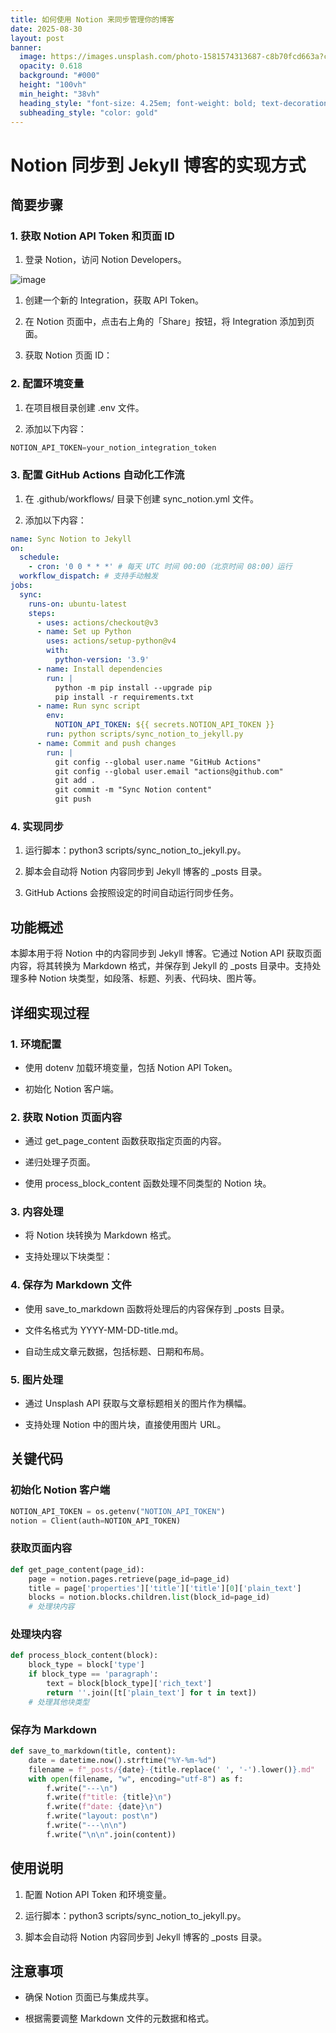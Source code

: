 ```yaml
---
title: 如何使用 Notion 来同步管理你的博客
date: 2025-08-30
layout: post
banner:
  image: https://images.unsplash.com/photo-1581574313687-c8b70fcd663a?crop=entropy&cs=tinysrgb&fit=max&fm=jpg&ixid=M3w2OTIwMzJ8MHwxfHJhbmRvbXx8fHx8fHx8fDE3NTY1MjI2MDl8&ixlib=rb-4.1.0&q=80&w=1080
  opacity: 0.618
  background: "#000"
  height: "100vh"
  min_height: "38vh"
  heading_style: "font-size: 4.25em; font-weight: bold; text-decoration: underline"
  subheading_style: "color: gold"
---
```


# Notion 同步到 Jekyll 博客的实现方式

## 简要步骤

### 1. 获取 Notion API Token 和页面 ID

1. 登录 Notion，访问 Notion Developers。

![image](https://prod-files-secure.s3.us-west-2.amazonaws.com/a7a0cc5a-89b9-4cda-8686-1fba0ca52f40/d19c1afe-dea5-4312-9333-786b0ba83054/image.png?X-Amz-Algorithm=AWS4-HMAC-SHA256&X-Amz-Content-Sha256=UNSIGNED-PAYLOAD&X-Amz-Credential=ASIAZI2LB466YCI74TAK%2F20250830%2Fus-west-2%2Fs3%2Faws4_request&X-Amz-Date=20250830T025648Z&X-Amz-Expires=3600&X-Amz-Security-Token=IQoJb3JpZ2luX2VjEHMaCXVzLXdlc3QtMiJHMEUCIQDGbgBqafxBMkTWOzALb42hvjSYg6526Tp7c6C%2F7X7nygIgHmdbMko0XOKVIgqyp1la%2FHa0JckKYai0fWpTeO1A5BMqiAQIzP%2F%2F%2F%2F%2F%2F%2F%2F%2F%2FARAAGgw2Mzc0MjMxODM4MDUiDI3qoVKAZfxqkB46zCrcAzbvwsjPSQkH%2FYqCFxtUOEzKxdqGtofdiFJQ8DReSzdcY6gNnIewj7mbysE3eNDRbKKe3Djpjz6lVXEw4FxiDH38FtDTPYwbwX%2Fl8qjRXQMrymgsuX3UXhPe9hle77L43lcOpOqCyct2GwpQbao%2Bvyf35JOpj6zlYstGk8lv0j51pozBSksJThnCyhXi9joqIvf2UrpCaonWFOJG6BDcFE8gViTrFAEoHYeie1ITmeJ9A%2F5k0pC5eW4ag8XBovin4tDG6nwl6oAa%2BneS5wsW3mxxHmy6ed2CUgOXJxJs8hNta7tAZfSatECJ6uWd1iqjhdwMyDCJeT1ASLqvf0J9QsHbxrf3zIfRlWNGeoMRR16Um3iHSPTRQc%2FhA9aMhbMRBozeK71kdlohEfIvTmHW9yVLtY3jt%2B5h8LC7ZSg9UFMGlNrBmqpXq%2Fcs6gqqdTQ9YZEyDg4esnzQQs2cBoAS3cEa2JXOHg%2BAIQw1U%2Faj2WpjoMCHdjxw7tlRaPNKEcosfY31knm4Qz2xslDj68SffnWq%2Bp27o7XX0j8RbXaproWmkcthtOQcND7IxsaQSfqMyiU9SJa34g5cUo5m3LxXCPvVfGotBkovqr3thQpAoMiNVOlCdd6obgzCTjQ7MMPPycUGOqUBCa%2BDQMul5AQXUySBgb3oqg1AeDgED2qJStSTbiPHfqhkd8LFLEfO2gWCAFtlgbQ%2BVAwvlUT4Tx2K9xcDOB2wgV2WN7jXCaAwv%2BMsKV290AKBqsLytLXR1EYuicSMJUGIzlFuUuCWeP42%2BT%2FHIVYbc2cFcJp%2Babhw4u%2BOrfE90IfYfD7LkTyEsU0QaXoushkhJOW7utLZT2jlb0tfxTUogiV9gA%2By&X-Amz-Signature=92d8b7669acd23e0df24a7390c64c03987f2c05e8a38ce4f0175732aea3a88b7&X-Amz-SignedHeaders=host&x-amz-checksum-mode=ENABLED&x-id=GetObject)

1. 创建一个新的 Integration，获取 API Token。

1. 在 Notion 页面中，点击右上角的「Share」按钮，将 Integration 添加到页面。

1. 获取 Notion 页面 ID：


### 2. 配置环境变量

1. 在项目根目录创建 .env 文件。

1. 添加以下内容：

```javascript
NOTION_API_TOKEN=your_notion_integration_token
```

### 3. 配置 GitHub Actions 自动化工作流

1. 在 .github/workflows/ 目录下创建 sync_notion.yml 文件。

1. 添加以下内容：

```yaml
name: Sync Notion to Jekyll
on:
  schedule:
    - cron: '0 0 * * *' # 每天 UTC 时间 00:00（北京时间 08:00）运行
  workflow_dispatch: # 支持手动触发
jobs:
  sync:
    runs-on: ubuntu-latest
    steps:
      - uses: actions/checkout@v3
      - name: Set up Python
        uses: actions/setup-python@v4
        with:
          python-version: '3.9'
      - name: Install dependencies
        run: |
          python -m pip install --upgrade pip
          pip install -r requirements.txt
      - name: Run sync script
        env:
          NOTION_API_TOKEN: ${{ secrets.NOTION_API_TOKEN }}
        run: python scripts/sync_notion_to_jekyll.py
      - name: Commit and push changes
        run: |
          git config --global user.name "GitHub Actions"
          git config --global user.email "actions@github.com"
          git add .
          git commit -m "Sync Notion content"
          git push
```

### 4. 实现同步

1. 运行脚本：python3 scripts/sync_notion_to_jekyll.py。

1. 脚本会自动将 Notion 内容同步到 Jekyll 博客的 _posts 目录。

1. GitHub Actions 会按照设定的时间自动运行同步任务。

## 功能概述

本脚本用于将 Notion 中的内容同步到 Jekyll 博客。它通过 Notion API 获取页面内容，将其转换为 Markdown 格式，并保存到 Jekyll 的 _posts 目录中。支持处理多种 Notion 块类型，如段落、标题、列表、代码块、图片等。

## 详细实现过程

### 1. 环境配置

- 使用 dotenv 加载环境变量，包括 Notion API Token。

- 初始化 Notion 客户端。

### 2. 获取 Notion 页面内容

- 通过 get_page_content 函数获取指定页面的内容。

- 递归处理子页面。

- 使用 process_block_content 函数处理不同类型的 Notion 块。

### 3. 内容处理

- 将 Notion 块转换为 Markdown 格式。

- 支持处理以下块类型：


### 4. 保存为 Markdown 文件

- 使用 save_to_markdown 函数将处理后的内容保存到 _posts 目录。

- 文件名格式为 YYYY-MM-DD-title.md。

- 自动生成文章元数据，包括标题、日期和布局。

### 5. 图片处理

- 通过 Unsplash API 获取与文章标题相关的图片作为横幅。

- 支持处理 Notion 中的图片块，直接使用图片 URL。

## 关键代码

### 初始化 Notion 客户端

```python
NOTION_API_TOKEN = os.getenv("NOTION_API_TOKEN")
notion = Client(auth=NOTION_API_TOKEN)
```

### 获取页面内容

```python
def get_page_content(page_id):
    page = notion.pages.retrieve(page_id=page_id)
    title = page['properties']['title']['title'][0]['plain_text']
    blocks = notion.blocks.children.list(block_id=page_id)
    # 处理块内容
```

### 处理块内容

```python
def process_block_content(block):
    block_type = block['type']
    if block_type == 'paragraph':
        text = block[block_type]['rich_text']
        return ''.join([t['plain_text'] for t in text])
    # 处理其他块类型
```

### 保存为 Markdown

```python
def save_to_markdown(title, content):
    date = datetime.now().strftime("%Y-%m-%d")
    filename = f"_posts/{date}-{title.replace(' ', '-').lower()}.md"
    with open(filename, "w", encoding="utf-8") as f:
        f.write("---\n")
        f.write(f"title: {title}\n")
        f.write(f"date: {date}\n")
        f.write("layout: post\n")
        f.write("---\n\n")
        f.write("\n\n".join(content))
```

## 使用说明

1. 配置 Notion API Token 和环境变量。

1. 运行脚本：python3 scripts/sync_notion_to_jekyll.py。

1. 脚本会自动将 Notion 内容同步到 Jekyll 博客的 _posts 目录。

## 注意事项

- 确保 Notion 页面已与集成共享。

- 根据需要调整 Markdown 文件的元数据和格式。